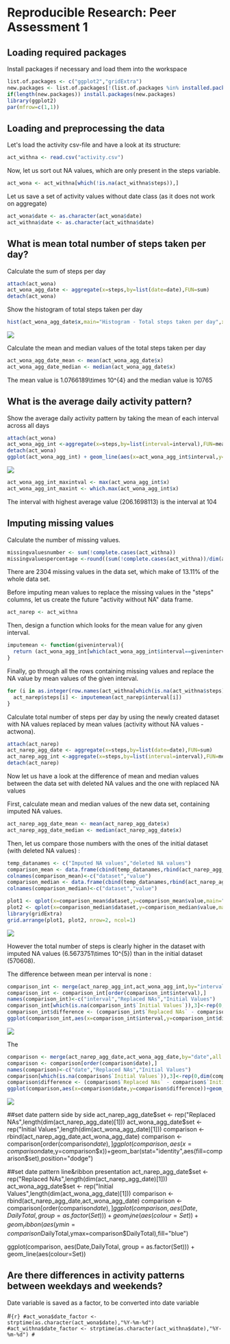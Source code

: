 # Reproducible Research: Peer Assessment 1

## Loading required packages
Install packages if necessary and load them into the workspace

```r
list.of.packages <- c("ggplot2","gridExtra")
new.packages <- list.of.packages[!(list.of.packages %in% installed.packages()[,"Package"])]
if(length(new.packages)) install.packages(new.packages)
library(ggplot2)
par(mfrow=c(1,1))
```


## Loading and preprocessing the data
Let's load the activity csv-file and have a look at its structure:


```r
act_withna <- read.csv("activity.csv")
```

Now, let us sort out NA values, which are only present in the steps variable.


```r
act_wona <- act_withna[which(!is.na(act_withna$steps)),]
```

Let us save a set of activity values without date class (as it does not work on aggregate)

```r
act_wona$date <- as.character(act_wona$date)
act_withna$date <- as.character(act_withna$date)
```


## What is mean total number of steps taken per day?

Calculate the sum of steps per day


```r
attach(act_wona)
act_wona_agg_date <- aggregate(x=steps,by=list(date=date),FUN=sum)
detach(act_wona)
```

Show the histogram of total steps taken per day


```r
hist(act_wona_agg_date$x,main="Histogram - Total steps taken per day",xlab= "Steps taken per day", ylab="Frequency")
```

![](PA1_template_files/figure-html/unnamed-chunk-6-1.png)<!-- -->

Calculate the mean and median values of the total steps taken per day


```r
act_wona_agg_date_mean <- mean(act_wona_agg_date$x)
act_wona_agg_date_median <- median(act_wona_agg_date$x)
```

The mean value is 1.0766189\times 10^{4} and the median value is 10765

## What is the average daily activity pattern?

Show the average daily activity pattern by taking the mean of each interval across all days


```r
attach(act_wona)
act_wona_agg_int <-aggregate(x=steps,by=list(interval=interval),FUN=mean)
detach(act_wona)
ggplot(act_wona_agg_int) + geom_line(aes(x=act_wona_agg_int$interval,y=act_wona_agg_int$x)) + scale_x_continuous(limits=c(0,2355),breaks=c(0,0600,1200,1800,2355),labels=c("12 am","6 am","12 pm","6 pm","11.55 pm")) + labs(x="Average steps per interval",y="Intervals")
```

![](PA1_template_files/figure-html/unnamed-chunk-8-1.png)<!-- -->

```r
act_wona_agg_int_maxintval <- max(act_wona_agg_int$x)
act_wona_agg_int_maxint <- which.max(act_wona_agg_int$x)
```

The interval with highest average value (206.1698113) is the interval at 104

## Imputing missing values

Calculate the number of missing values.


```r
missingvaluesnumber <- sum(!complete.cases(act_withna))
missingvaluespercentage <-round((sum(!complete.cases(act_withna))/dim(act_withna)[1])*100,2)
```

There are 2304 missing values in the data set, which make of 13.11% of the whole data set.

Before imputing mean values to replace the missing values in the "steps" columns, let us create the future "activity without NA" data frame.


```r
act_narep <- act_withna
```

Then, design a function which looks for the mean value for any given interval.


```r
imputemean <- function(giveninterval){
  return (act_wona_agg_int[which(act_wona_agg_int$interval==giveninterval),]$x)
}
```

Finally, go through all the rows containing missing values and replace the NA value by mean values of the given interval. 


```r
for (i in as.integer(row.names(act_withna[which(is.na(act_withna$steps)==TRUE),]))) {
  act_narep$steps[i] <- imputemean(act_narep$interval[i])
}
```

Calculate total number of steps per day by using the newly created dataset with NA values replaced by mean values (activity without NA values - actwona).


```r
attach(act_narep)
act_narep_agg_date <- aggregate(x=steps,by=list(date=date),FUN=sum)
act_narep_agg_int <-aggregate(x=steps,by=list(interval=interval),FUN=mean) #this is for further use
detach(act_narep)
```

Now let us have a look at the difference of mean and median values between the data set with deleted NA values and the one with replaced NA values

First, calculate mean and median values of the new data set, containing imputed NA values.


```r
act_narep_agg_date_mean <- mean(act_narep_agg_date$x)
act_narep_agg_date_median <- median(act_narep_agg_date$x)
```

Then, let us compare those numbers with the ones of the initial dataset (with deleted NA values) :


```r
temp_datanames <- c("Imputed NA values","deleted NA values")
comparison_mean <- data.frame(cbind(temp_datanames,rbind(act_narep_agg_date_mean,act_wona_agg_date_mean)))
colnames(comparison_mean)<-c("dataset","value")
comparison_median <- data.frame(cbind(temp_datanames,rbind(act_narep_agg_date_median,act_wona_agg_date_median)))
colnames(comparison_median)<-c("dataset","value")

plot1 <- qplot(x=comparison_mean$dataset,y=comparison_mean$value,main="Difference between daily mean values",xlab="daily mean",ylab="dataset")+theme(panel.background = element_rect(fill = '#ccffff', colour = '#3399ff'))
plot2 <- qplot(x=comparison_median$dataset,y=comparison_median$value,main="Difference between daily median values",xlab="daily median",ylab="dataset")+theme(panel.background = element_rect(fill = '#ffffcc', colour = '#cc9900'))
library(gridExtra)
grid.arrange(plot1, plot2, nrow=2, ncol=1)
```

![](PA1_template_files/figure-html/unnamed-chunk-15-1.png)<!-- -->

However the total number of steps is clearly higher in the dataset with imputed NA values (6.5673751\times 10^{5}) than in the initial dataset (570608).



The difference between mean per interval is none :


```r
comparison_int <- merge(act_narep_agg_int,act_wona_agg_int,by="interval",all = T)
comparison_int <- comparison_int[order(comparison_int$interval),]
names(comparison_int)<-c("interval","Replaced NAs","Initial Values")
comparison_int[which(is.na(comparison_int$`Initial Values`)),3]<-rep(0,dim(comparison_int[which(is.na(comparison_int$`Initial Values`)),])[1])
comparison_int$difference <- (comparison_int$`Replaced NAs` - comparison_int$`Initial Values`)
ggplot(comparison_int,aes(x=comparison_int$interval,y=comparison_int$difference))+geom_line(stat="identity",position="stack",colour="#66ccff")+labs(x = "Intervals", y = "Difference in mean steps per interval",title="Difference between initial dataset and the one with imputed NA values")+scale_x_continuous(limits = c(0,2355),breaks=c(0,0600,1200,1800,2355),labels =c("12 am","6 am","12 pm","6 pm","11.55 pm"))
```

![](PA1_template_files/figure-html/unnamed-chunk-16-1.png)<!-- -->





The 


```r
comparison <- merge(act_narep_agg_date,act_wona_agg_date,by="date",all = T)
comparison <- comparison[order(comparison$date),]
names(comparison)<-c("date","Replaced NAs","Initial Values")
comparison[which(is.na(comparison$`Initial Values`)),3]<-rep(0,dim(comparison[which(is.na(comparison$`Initial Values`)),])[1])
comparison$difference <- (comparison$`Replaced NAs` - comparison$`Initial Values`)
ggplot(comparison,aes(x=comparison$date,y=comparison$difference))+geom_bar(stat="identity",position="stack",fill="#66ccff")+labs(x = "Dates", y = "Difference in total steps",title="Difference between initial dataset and the one with imputed NA values")+theme(axis.text.x=element_blank())
```

![](PA1_template_files/figure-html/unnamed-chunk-17-1.png)<!-- -->

##set date pattern side by side
act_narep_agg_date$set <- rep("Replaced NAs",length(dim(act_narep_agg_date)[1]))
act_wona_agg_date$set <- rep("Initial Values",length(dim(act_wona_agg_date)[1]))
comparison <- rbind(act_narep_agg_date,act_wona_agg_date)
comparison <- comparison[order(comparison$date),]
ggplot(comparison,aes(x=comparison$date,y=comparison$x))+geom_bar(stat="identity",aes(fill=comparison$set),position="dodge")

##set date pattern line&ribbon presentation
act_narep_agg_date$set <- rep("Replaced NAs",length(dim(act_narep_agg_date)[1]))
act_wona_agg_date$set <- rep("Initial Values",length(dim(act_wona_agg_date)[1]))
comparison <- rbind(act_narep_agg_date,act_wona_agg_date)
comparison <- comparison[order(comparison$date),]
ggplot(comparison, aes(Date,DailyTotal, group = as.factor(Set))) + geom_line(aes(colour=Set))+geom_ribbon(aes(ymin=comparison$DailyTotal,ymax=comparison$DailyTotal),fill="blue")

ggplot(comparison, aes(Date,DailyTotal, group = as.factor(Set))) + geom_line(aes(colour=Set))


## Are there differences in activity patterns between weekdays and weekends?



Date variable is saved as a factor, to be converted into date variable

#```{r}
#act_wona$date_factor <- strptime(as.character(act_wona$date),"%Y-%m-%d")
#act_withna$date_factor <- strptime(as.character(act_withna$date),"%Y-%m-%d")
#```


